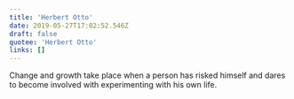 ```yaml
---
title: 'Herbert Otto'
date: 2019-05-27T17:02:52.546Z
draft: false
quotee: 'Herbert Otto'
links: []
---
```


Change and growth take place when a person has risked himself and dares to become involved with experimenting with his own life.